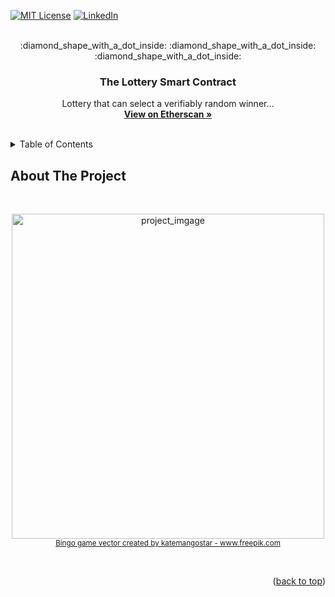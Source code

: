 <div id="top"></div>

<!-- From https://github.com/othneildrew/Best-README-Template -->

[![MIT License][license-shield]][license-url]
[![LinkedIn][linkedin-shield]][linkedin-url]

<!-- PROJECT LOGO -->
<br />
<div align="center">
<!--   <a href="https://github.com/othneildrew/Best-README-Template">
    <img src="https://github.com/othneildrew/Best-README-Template/blob/master/images/logo.png?raw=true" alt="Logo" width="80" height="80">
  </a> -->
  :diamond_shape_with_a_dot_inside: :diamond_shape_with_a_dot_inside: :diamond_shape_with_a_dot_inside:

  <h3 align="center">The Lottery Smart Contract</h3>
  <p align="center">
    Lottery that can select a verifiably random winner...
    <br />
    <a href="https://github.com/othneildrew/Best-README-Template"><strong>View on Etherscan »</strong></a>
    <br />
    <br />
<!--     <a href="https://github.com/othneildrew/Best-README-Template">View Demo</a>
    ·
    <a href="https://github.com/othneildrew/Best-README-Template/issues">Report Bug</a>
    ·
    <a href="https://github.com/othneildrew/Best-README-Template/issues">Request Feature</a> -->
  </p>
</div>



<!-- TABLE OF CONTENTS -->
<details>
  <summary>Table of Contents</summary>
  <ol>
    <li>
      <a href="#about-the-project">About The Project</a>
      <ul>
        <li><a href="#built-with">Built With</a></li>
      </ul>
    </li>
    <li>
      <a href="#getting-started">Getting Started</a>
      <ul>
        <li><a href="#prerequisites">Prerequisites</a></li>
        <li><a href="#installation">Installation</a></li>
      </ul>
    </li>
    <li><a href="#usage">Usage</a></li>
    <li><a href="#roadmap">Roadmap</a></li>
    <li><a href="#contact">Contact</a></li>
  </ol>
</details>



<!-- ABOUT THE PROJECT -->
## About The Project

</br>
<p align="center">
  <img src="https://img.freepik.com/free-vector/lottery-tickets-balls-flying-golden-coins-gambling-business-advertising_1262-13075.jpg?w=740&t=st=1654263292~exp=1654263892~hmac=4d67d752766966e77d7a29da390d04676c43ef10da4c23becac744499f70926f" alt="project_imgage" width="500" height="520" style="object-fit:contain;">
  </br>
 <sub><a href="https://www.freepik.com/vectors/bingo-game">Bingo game vector created by katemangostar - www.freepik.com</a></sub>
</p>
</br>

<!-- There are many great README templates available on GitHub; however, I didn't find one that really suited my needs so I created this enhanced one. I want to create a README template so amazing that it'll be the last one you ever need -- I think this is it.

Here's why:
* Your time should be focused on creating something amazing. A project that solves a problem and helps others
* You shouldn't be doing the same tasks over and over like creating a README from scratch
* You should implement DRY principles to the rest of your life :smile:

Of course, no one template will serve all projects since your needs may be different. So I'll be adding more in the near future. You may also suggest changes by forking this repo and creating a pull request or opening an issue. Thanks to all the people have contributed to expanding this template!

Use the `BLANK_README.md` to get started. -->

<p align="right">(<a href="#top">back to top</a>)</p>


<!-- MARKDOWN LINKS & IMAGES -->
<!-- https://www.markdownguide.org/basic-syntax/#reference-style-links -->
[license-shield]: https://img.shields.io/github/license/othneildrew/Best-README-Template.svg?style=for-the-badge
[license-url]: #
[linkedin-shield]: https://img.shields.io/badge/-LinkedIn-black.svg?style=for-the-badge&logo=linkedin&colorB=555
[linkedin-url]: https://www.linkedin.com/in/akalanka-pathirage/
